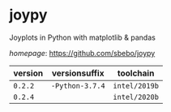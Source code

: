 # joypy

Joyplots in Python with matplotlib & pandas

*homepage*: <https://github.com/sbebo/joypy>

version | versionsuffix | toolchain
--------|---------------|----------
``0.2.2`` | ``-Python-3.7.4`` | ``intel/2019b``
``0.2.4`` |  | ``intel/2020b``
